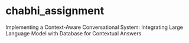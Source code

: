 # chabhi_assignment
Implementing a Context-Aware Conversational System: Integrating Large Language Model with Database for Contextual Answers
